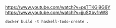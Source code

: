 

https://www.youtube.com/watch?v=psTTKGj9G6Y
https://www.youtube.com/watch?v=jjuSXbv1nW8

```
docker build -t haskell-todo-create .
```